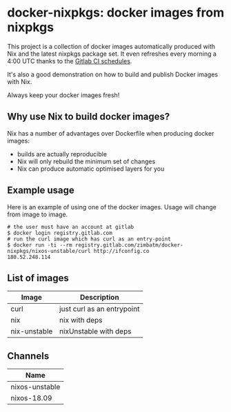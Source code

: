 # docker-nixpkgs: docker images from nixpkgs

This project is a collection of docker images automatically produced with Nix
and the latest nixpkgs package set. It even refreshes every morning a 4:00 UTC
thanks to the [Gitlab CI schedules][gitlab-schedules].

It's also a good demonstration on how to build and publish Docker images with
Nix.

Always keep your docker images fresh!

## Why use Nix to build docker images?

Nix has a number of advantages over Dockerfile when producing docker images:

* builds are actually reproducible
* Nix will only rebuild the minimum set of changes
* Nix can produce automatic optimised layers for you

## Example usage

Here is an example of using one of the docker images. Usage will change from
image to image.

```
# the user must have an account at gitlab
$ docker login registry.gitlab.com
# run the curl image which has curl as an entry-point
$ docker run -ti --rm registry.gitlab.com/zimbatm/docker-nixpkgs/nixos-unstable/curl http://ifconfig.co
180.52.248.114
```

## List of images

| Image        | Description                |
| ---          | ---                        |
| curl         | just curl as an entrypoint |
| nix          | nix with deps              |
| nix-unstable | nixUnstable with deps      |

## Channels

| Name           |
| ---            |
| nixos-unstable |
| nixos-18.09    |


[gitlab-schedules]: https://gitlab.com/zimbatm/docker-nixpkgs/pipeline_schedules

